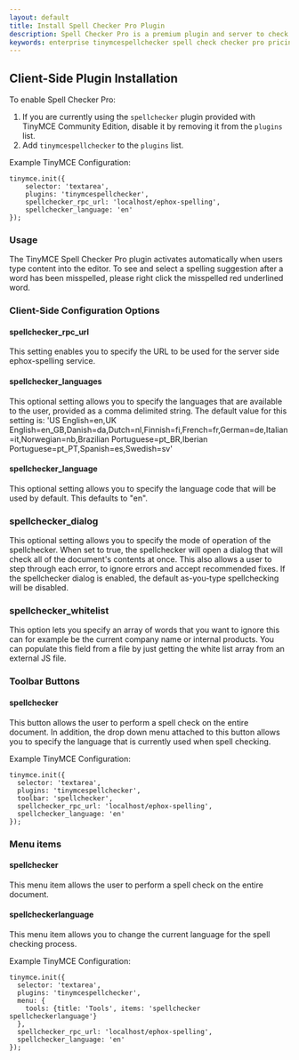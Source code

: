 ```yaml
---
layout: default
title: Install Spell Checker Pro Plugin
description: Spell Checker Pro is a premium plugin and server to check spelling as-you-type.
keywords: enterprise tinymcespellchecker spell check checker pro pricing
---
```



## Client-Side Plugin Installation

To enable Spell Checker Pro:

1. If you are currently using the `spellchecker` plugin provided with TinyMCE Community Edition, disable it by removing it from the `plugins` list.
2. Add `tinymcespellchecker` to the `plugins` list.

Example TinyMCE Configuration:

````
tinymce.init({
	selector: 'textarea',
	plugins: 'tinymcespellchecker',
	spellchecker_rpc_url: 'localhost/ephox-spelling',
	spellchecker_language: 'en'
});
````

### Usage

The TinyMCE Spell Checker Pro plugin activates automatically when users type content into the editor. To see and select a spelling suggestion after a word has been misspelled, please right click the misspelled red underlined word.

### Client-Side Configuration Options

#### spellchecker_rpc_url
This setting enables you to specify the URL to be used for the server side ephox-spelling service.

#### spellchecker_languages
This optional setting allows you to specify the languages that are available to the user, provided as a comma delimited string. The default value for this setting is: 'US English=en,UK English=en_GB,Danish=da,Dutch=nl,Finnish=fi,French=fr,German=de,Italian=it,Norwegian=nb,Brazilian Portuguese=pt_BR,Iberian Portuguese=pt_PT,Spanish=es,Swedish=sv'

#### spellchecker_language
This optional setting allows you to specify the language code that will be used by default. This defaults to "en".

### spellchecker_dialog
This optional setting allows you to specify the mode of operation of the spellchecker. When set to true, the spellchecker will open a dialog that will check all of the document's contents at once. This also allows a user to step through each error, to ignore errors and accept recommended fixes. If the spellchecker dialog is enabled, the default as-you-type spellchecking will be disabled.

### spellchecker_whitelist
This option lets you specify an array of words that you want to ignore this can for example be the current company name or internal products. You can populate this field from a file by just getting the white list array from an external JS file.

### Toolbar Buttons

#### spellchecker
This button allows the user to perform a spell check on the entire document. In addition, the drop down menu attached to this button allows you to specify the language that is currently used when spell checking.

Example TinyMCE Configuration:

````
tinymce.init({
  selector: 'textarea',
  plugins: 'tinymcespellchecker',
  toolbar: 'spellchecker',
  spellchecker_rpc_url: 'localhost/ephox-spelling',
  spellchecker_language: 'en'
});
````

### Menu items

#### spellchecker
This menu item allows the user to perform a spell check on the entire document.

#### spellcheckerlanguage
This menu item allows you to change the current language for the spell checking process.

Example TinyMCE Configuration:

````
tinymce.init({
  selector: 'textarea',
  plugins: 'tinymcespellchecker',
  menu: {
    tools: {title: 'Tools', items: 'spellchecker spellcheckerlanguage'}
  },
  spellchecker_rpc_url: 'localhost/ephox-spelling',
  spellchecker_language: 'en'
});
````
